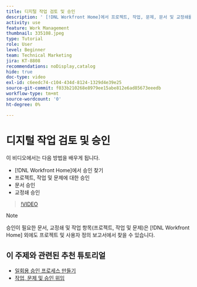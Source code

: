 ```yaml
---
title: 디지털 작업 검토 및 승인
description: ' [!DNL Workfront Home]에서 프로젝트, 작업, 문제, 문서 및 교정쇄를 찾고 승인하는 방법을 알아봅니다.'
activity: use
feature: Work Management
thumbnail: 335108.jpeg
type: Tutorial
role: User
level: Beginner
team: Technical Marketing
jira: KT-8808
recommendations: noDisplay,catalog
hide: true
doc-type: video
exl-id: c6eedc74-c104-434d-8124-1329d4e39e25
source-git-commit: f033b210268e8979ee15abe812e6ad85673eeedb
workflow-type: tm+mt
source-wordcount: '0'
ht-degree: 0%

---
```


# 디지털 작업 검토 및 승인

이 비디오에서는 다음 방법을 배우게 됩니다.

* [!DNL Workfront Home]에서 승인 찾기
* 프로젝트, 작업 및 문제에 대한 승인
* 문서 승인
* 교정쇄 승인

>[!VIDEO](https://video.tv.adobe.com/v/335108/?quality=12&learn=on)


>[!NOTE]
>
>승인이 필요한 문서, 교정쇄 및 작업 항목(프로젝트, 작업 및 문제)은 [!DNL Workfront Home] 외에도 프로젝트 및 사용자 정의 보고서에서 찾을 수 있습니다.

## 이 주제와 관련된 추천 튜토리얼

* [일회용 승인 프로세스 만들기](/help/manage-work/approval-processes-and-milestone-paths/create-a-single-use-approval-process.md)
* [작업, 문제 및 승인 위임](/help/manage-work/approval-processes-and-milestone-paths/delegate-approvals.md)


<!---
learn more URLS
Approving work
Home area for Reviewers
Guides
Home overview for Reviewers
Issue page overview
--->
